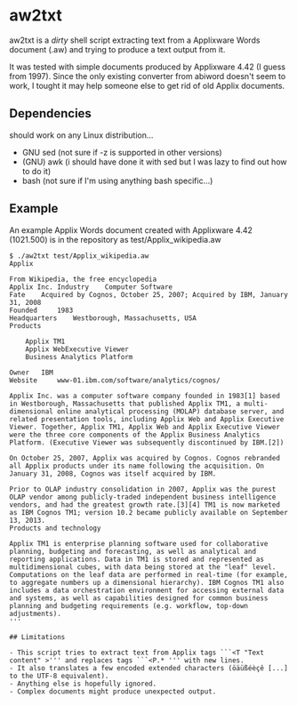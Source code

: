 # aw2txt

aw2txt is a *dirty* shell script extracting text from a Applixware Words document (.aw) and trying to produce a text output from it.

It was tested with simple documents produced by Applixware 4.42 (I guess from 1997). Since the only existing converter from abiword doesn't seem to work, I tought it may help someone else to get rid of old Applix documents.

## Dependencies

should work on any Linux distribution...

- GNU sed (not sure if -z is supported in other versions)
- (GNU) awk (i should have done it with sed but I was lazy to find out how to do it)
- bash (not sure if I'm using anything bash specific...)

## Example

An example Applix Words document created with Applixware 4.42 (1021.500) is in the repository as test/Applix_wikipedia.aw

```
$ ./aw2txt test/Applix_wikipedia.aw 
Applix

From Wikipedia, the free encyclopedia
Applix Inc. Industry 	Computer Software
Fate 	Acquired by Cognos, October 25, 2007; Acquired by IBM, January 31, 2008
Founded 	1983
Headquarters 	Westborough, Massachusetts, USA
Products 	

    Applix TM1
    Applix WebExecutive Viewer
    Business Analytics Platform

Owner 	IBM
Website 	www-01.ibm.com/software/analytics/cognos/

Applix Inc. was a computer software company founded in 1983[1] based in Westborough, Massachusetts that published Applix TM1, a multi-dimensional online analytical processing (MOLAP) database server, and related presentation tools, including Applix Web and Applix Executive Viewer. Together, Applix TM1, Applix Web and Applix Executive Viewer were the three core components of the Applix Business Analytics Platform. (Executive Viewer was subsequently discontinued by IBM.[2])

On October 25, 2007, Applix was acquired by Cognos. Cognos rebranded all Applix products under its name following the acquisition. On January 31, 2008, Cognos was itself acquired by IBM.

Prior to OLAP industry consolidation in 2007, Applix was the purest OLAP vendor among publicly-traded independent business intelligence vendors, and had the greatest growth rate.[3][4] TM1 is now marketed as IBM Cognos TM1; version 10.2 became publicly available on September 13, 2013.
Products and technology

Applix TM1 is enterprise planning software used for collaborative planning, budgeting and forecasting, as well as analytical and reporting applications. Data in TM1 is stored and represented as multidimensional cubes, with data being stored at the "leaf" level. Computations on the leaf data are performed in real-time (for example, to aggregate numbers up a dimensional hierarchy). IBM Cognos TM1 also includes a data orchestration environment for accessing external data and systems, as well as capabilities designed for common business planning and budgeting requirements (e.g. workflow, top-down adjustments).
'''

## Limitations

- This script tries to extract text from Applix tags ```<T "Text content" >''' and replaces tags ```<P.* ''' with new lines.
- It also translates a few encoded extended characters (öäüßéèçê [...] to the UTF-8 equivalent).
- Anything else is hopefully ignored. 
- Complex documents might produce unexpected output.

